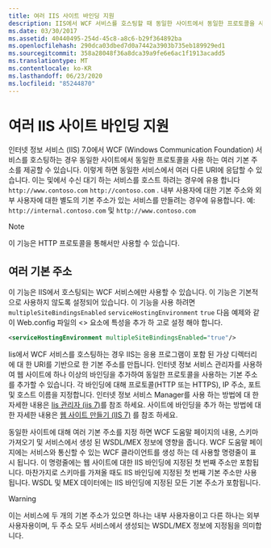 ```yaml
---
title: 여러 IIS 사이트 바인딩 지원
description: IIS에서 WCF 서비스를 호스팅할 때 동일한 사이트에서 동일한 프로토콜을 사용 하는 여러 기본 주소를 제공 하는 방법에 대해 알아봅니다.
ms.date: 03/30/2017
ms.assetid: 40440495-254d-45c8-a8c6-b29f364892ba
ms.openlocfilehash: 290dca03dbed7d0a7442a3903b735eb189929ed1
ms.sourcegitcommit: 358a28048f36a8dca39a9fe6e6ac1f1913acadd5
ms.translationtype: MT
ms.contentlocale: ko-KR
ms.lasthandoff: 06/23/2020
ms.locfileid: "85244870"
---
```

# <a name="supporting-multiple-iis-site-bindings"></a>여러 IIS 사이트 바인딩 지원
인터넷 정보 서비스 (IIS) 7.0에서 WCF (Windows Communication Foundation) 서비스를 호스팅하는 경우 동일한 사이트에서 동일한 프로토콜을 사용 하는 여러 기본 주소를 제공할 수 있습니다. 이렇게 하면 동일한 서비스에서 여러 다른 URI에 응답할 수 있습니다. 이는 및에서 수신 대기 하는 서비스를 호스트 하려는 경우에 유용 합니다 `http://www.contoso.com` `http://contoso.com` . 내부 사용자에 대한 기본 주소와 외부 사용자에 대한 별도의 기본 주소가 있는 서비스를 만들려는 경우에 유용합니다. 예: `http://internal.contoso.com` 및 `http://www.contoso.com`  
  
> [!NOTE]
> 이 기능은 HTTP 프로토콜을 통해서만 사용할 수 있습니다.  
  
## <a name="multiple-base-addresses"></a>여러 기본 주소  
 이 기능은 IIS에서 호스팅되는 WCF 서비스에만 사용할 수 있습니다. 이 기능은 기본적으로 사용하지 않도록 설정되어 있습니다. 이 기능을 사용 하려면 `multipleSiteBindingsEnabled` `serviceHostingEnvironment` `true` 다음 예제와 같이 Web.config 파일의 <> 요소에 특성을 추가 하 고로 설정 해야 합니다.  
  
```xml  
<serviceHostingEnvironment multipleSiteBindingsEnabled="true"/>  
```  
  
 Iis에서 WCF 서비스를 호스팅하는 경우 IIS는 응용 프로그램이 포함 된 가상 디렉터리에 대 한 URI를 기반으로 한 기본 주소를 만듭니다. 인터넷 정보 서비스 관리자를 사용하여 웹 사이트에 하나 이상의 바인딩을 추가하여 동일한 프로토콜을 사용하는 기본 주소를 추가할 수 있습니다. 각 바인딩에 대해 프로토콜(HTTP 또는 HTTPS), IP 주소, 포트 및 호스트 이름을 지정합니다. 인터넷 정보 서비스 Manager를 사용 하는 방법에 대 한 자세한 내용은 [Iis 관리자 (iis 7)](https://docs.microsoft.com/previous-versions/windows/it-pro/windows-server-2008-R2-and-2008/cc753842(v=ws.10))를 참조 하세요. 사이트에 바인딩을 추가 하는 방법에 대 한 자세한 내용은 [웹 사이트 만들기 (IIS 7)](https://docs.microsoft.com/previous-versions/windows/it-pro/windows-server-2008-R2-and-2008/cc772350(v=ws.10)) 를 참조 하세요.  
  
 동일한 사이트에 대해 여러 기본 주소를 지정 하면 WCF 도움말 페이지의 내용, 스키마 가져오기 및 서비스에서 생성 된 WSDL/MEX 정보에 영향을 줍니다. WCF 도움말 페이지에는 서비스와 통신할 수 있는 WCF 클라이언트를 생성 하는 데 사용할 명령줄이 표시 됩니다. 이 명령줄에는 웹 사이트에 대한 IIS 바인딩에 지정된 첫 번째 주소만 포함됩니다. 마찬가지로 스키마를 가져올 때도 IIS 바인딩에 지정된 첫 번째 기본 주소만 사용됩니다. WSDL 및 MEX 데이터에는 IIS 바인딩에 지정된 모든 기본 주소가 포함됩니다.  
  
> [!WARNING]
> 이는 서비스에 두 개의 기본 주소가 있으면 하나는 내부 사용자용이고 다른 하나는 외부 사용자용이며, 두 주소 모두 서비스에서 생성되는 WSDL/MEX 정보에 지정됨을 의미합니다.

